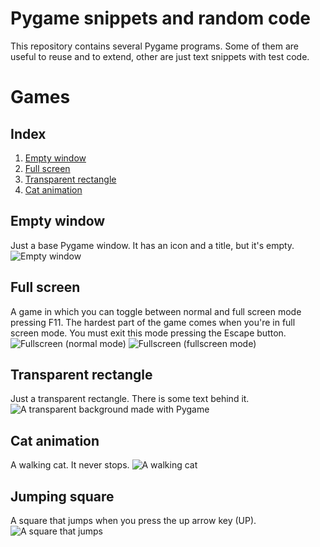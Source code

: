 # Pygame snippets and random code
This repository contains several Pygame programs. Some of them are useful to reuse and to extend, other are just text snippets with test code.
# Games
## Index
1. [Empty window](#empty-window)
2. [Full screen](#full-screen)
3. [Transparent rectangle](#transparent-rectangle)
4. [Cat animation](#cat-animation)

## Empty window
Just a base Pygame window. It has an icon and a title, but it's empty.
![Empty window](https://notabug.org/jorgesumle/pygame_stuff/raw/master/snapshots/empty_window.png)
## Full screen
A game in which you can toggle between normal and full screen mode pressing F11. The hardest part of the game comes when you're in full screen mode. You must exit this mode pressing the Escape button.
![Fullscreen (normal mode)](https://notabug.org/jorgesumle/pygame_stuff/raw/master/snapshots/full_screen-%28normal_mode%29.png)
![Fullscreen (fullscreen mode)](https://notabug.org/jorgesumle/pygame_stuff/raw/master/snapshots/full_screen-%28full_screen_%20mode%29.png)
## Transparent rectangle
Just a transparent rectangle. There is some text behind it.
![A transparent background made with Pygame](https://notabug.org/jorgesumle/pygame_stuff/raw/master/snapshots/transparent_rectangle.png)
## Cat animation
A walking cat. It never stops.
![A walking cat](https://notabug.org/jorgesumle/pygame_stuff/raw/master/snapshots/cat_animation.gif)
## Jumping square
A square that jumps when you press the up arrow key (UP).
![A square that jumps](https://notabug.org/jorgesumle/pygame_stuff/raw/master/snapshots/jumping_square.gif)